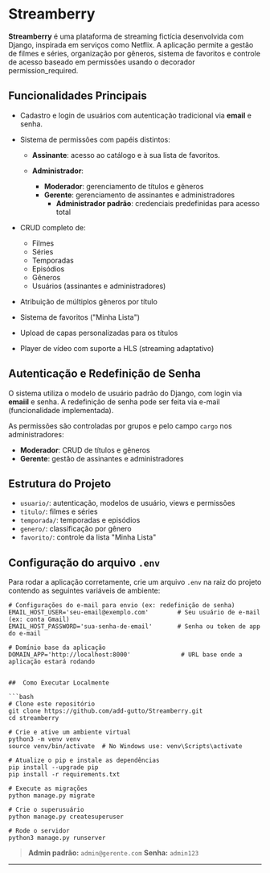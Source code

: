 # Streamberry

**Streamberry** é uma plataforma de streaming fictícia desenvolvida com Django, inspirada em serviços como Netflix. A aplicação permite a gestão de filmes e séries, organização por gêneros, sistema de favoritos e controle de acesso baseado em permissões usando o decorador permission_required.

##  Funcionalidades Principais

* Cadastro e login de usuários com autenticação tradicional via **email** e senha.
* Sistema de permissões com papéis distintos:

  * **Assinante**: acesso ao catálogo e à sua lista de favoritos.
  * **Administrador**:

    * **Moderador**: gerenciamento de títulos e gêneros
    * **Gerente**: gerenciamento de assinantes e administradores
       * **Administrador padrão**: credenciais predefinidas para acesso total
* CRUD completo de:

  * Filmes
  * Séries
  * Temporadas
  * Episódios
  * Gêneros
  * Usuários (assinantes e administradores)

* Atribuição de múltiplos gêneros por título
* Sistema de favoritos ("Minha Lista")
* Upload de capas personalizadas para os títulos
* Player de vídeo com suporte a HLS (streaming adaptativo)

##  Autenticação e Redefinição de Senha

O sistema utiliza o modelo de usuário padrão do Django, com login via **emaiil** e senha. A redefinição de senha pode ser feita via e-mail (funcionalidade implementada).

As permissões são controladas por grupos e pelo campo `cargo` nos administradores:

* **Moderador**: CRUD de títulos e gêneros
* **Gerente**: gestão de assinantes e administradores

##  Estrutura do Projeto

* `usuario/`: autenticação, modelos de usuário, views e permissões
* `titulo/`: filmes e séries
* `temporada/`: temporadas e episódios
* `genero/`: classificação por gênero
* `favorito/`: controle da lista "Minha Lista"

## Configuração do arquivo `.env`
Para rodar a aplicação corretamente, crie um arquivo `.env` na raiz do projeto contendo as seguintes variáveis de ambiente:

```env
# Configurações do e-mail para envio (ex: redefinição de senha)
EMAIL_HOST_USER='seu-email@exemplo.com'        # Seu usuário de e-mail (ex: conta Gmail)
EMAIL_HOST_PASSWORD='sua-senha-de-email'       # Senha ou token de app do e-mail

# Domínio base da aplicação
DOMAIN_APP='http://localhost:8000'              # URL base onde a aplicação estará rodando


##  Como Executar Localmente

```bash
# Clone este repositório
git clone https://github.com/add-gutto/Streamberry.git
cd streamberry

# Crie e ative um ambiente virtual
python3 -m venv venv
source venv/bin/activate  # No Windows use: venv\Scripts\activate

# Atualize o pip e instale as dependências
pip install --upgrade pip
pip install -r requirements.txt

# Execute as migrações
python manage.py migrate

# Crie o superusuário
python manage.py createsuperuser

# Rode o servidor
python3 manage.py runserver
```

>  **Admin padrão:** `admin@gerente.com`
>  **Senha:** `admin123`

---



